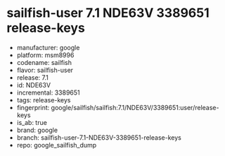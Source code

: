 # sailfish-user 7.1 NDE63V 3389651 release-keys
- manufacturer: google
- platform: msm8996
- codename: sailfish
- flavor: sailfish-user
- release: 7.1
- id: NDE63V
- incremental: 3389651
- tags: release-keys
- fingerprint: google/sailfish/sailfish:7.1/NDE63V/3389651:user/release-keys
- is_ab: true
- brand: google
- branch: sailfish-user-7.1-NDE63V-3389651-release-keys
- repo: google_sailfish_dump
